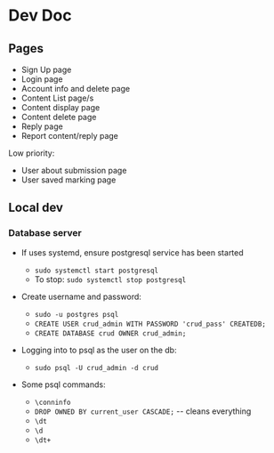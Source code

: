 # Dev Doc

## Pages

+ Sign Up page
+ Login page
+ Account info and delete page
+ Content List page/s
+ Content display page
+ Content delete page
+ Reply page
+ Report content/reply page

Low priority:

+ User about submission page
+ User saved marking page

## Local dev

### Database server

+ If uses systemd, ensure postgresql service has been started
    + `sudo systemctl start postgresql`
    + To stop: `sudo systemctl stop postgresql`

+ Create username and password:
    + `sudo -u postgres psql`
    + `CREATE USER crud_admin WITH PASSWORD 'crud_pass' CREATEDB;`
    + `CREATE DATABASE crud OWNER crud_admin;`

+ Logging into to psql as the user on the db:
    + `sudo psql -U crud_admin -d crud`

+ Some psql commands:
    + `\conninfo`
    + `DROP OWNED BY current_user CASCADE;` -- cleans everything
    + `\dt`
    + `\d`
    + `\dt+`